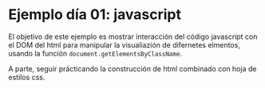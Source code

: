 # Ejemplo día 01: javascript

El objetivo de este ejemplo es mostrar interacción del código javascript con el DOM del html para manipular la visualiazión de difernetes elmentos, usando la función `document.getElementsByClassName`.

A parte, seguir prácticando la construcción de html combinado con hoja de estilos css.